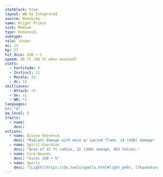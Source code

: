 ```yaml
---
statblock: true
layout: WN 5e Integrated
source: Homebrew
name: Knight Priest
size: Medium
type: humanoid,
subtype: 
role: leader
ac: 13
hp: 27
hit_dice: 5d8 + 5
speed: 30 ft (60 ft when mounted)
stats:
  - Fortitude: 8
  - Instinct: 11
  - Morale: 13
  - dc: 13
skillsaves:
  - Attack: +5
  - 5e: +2
  - WN: +1
languages: 
cr: "2"
eq_level: 5
traits:
  - name: 
    desc: 
actions:
  - name: Divine Eminence
    desc: "Radiant damage with mace or sacred flame, 14 (4d6) damage"
  - name: Spirit Guardian
    desc: "Area of 15 ft radius, 12 (3d8) damage, WIS halves."
  - name: Cure Wounds
    desc: "Cures 1d8 + 5"
  - name: Spells
    desc: "[Light](https://5e.tools/spells.html#light_phb), [Thaumaturgy](https://5e.tools/spells.html#thaumaturgy_phb) or [Lesser Restoration](https://5e.tools/spells.html#lesser%20restoration_phb)."
---
```

